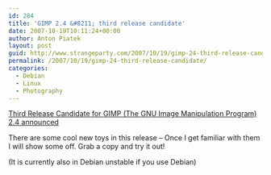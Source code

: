 ```yaml
---
id: 284
title: 'GIMP 2.4 &#8211; third release candidate'
date: 2007-10-19T10:11:24+00:00
author: Anton Piatek
layout: post
guid: http://www.strangeparty.com/2007/10/19/gimp-24-third-release-candidate/
permalink: /2007/10/19/gimp-24-third-release-candidate/
categories:
  - Debian
  - Linux
  - Photography
---
```

[Third Release Candidate for GIMP (The GNU Image Manipulation Program) 2.4 announced](http://www.gimp.org/)

There are some cool new toys in this release &#8211; Once I get familiar with them I will show some off. Grab a copy and try it out!

(It is currently also in Debian unstable if you use Debian)